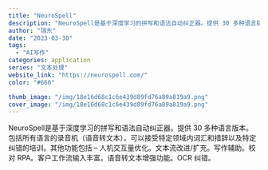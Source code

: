 ```yaml
---
title: "NeuroSpell"
description: "NeuroSpell是基于深度学习的拼写和语法自动纠正器。提供 30 多种语言版本。包括所有语言的录音机（语音转文本）。"
author: "瑞东"
date: "2023-03-30"
tags:
  - "AI写作"
categories: application
series: "文本处理"
website_link: "https://neurospell.com/"
color: "#666"

thumb_image: "/img/18e16d68c1c6e439d89fd76a89a819a9.png"
cover_image: "/img/18e16d68c1c6e439d89fd76a89a819a9.png"
---
```


NeuroSpell是基于深度学习的拼写和语法自动纠正器。提供 30 多种语言版本。包括所有语言的录音机（语音转文本）。可以接受特定领域内词汇和措辞以及特定纠错的培训。其他功能包括 – 人机交互量优化。文本流改进/扩充。写作辅助。校对 RPA。客户工作流输入丰富。语音转文本增强功能。OCR 纠错。